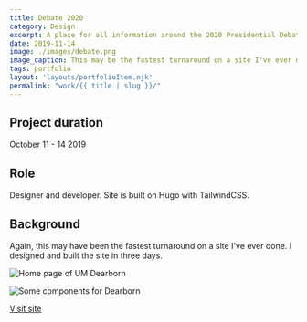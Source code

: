 ```yaml
---
title: Debate 2020
category: Design
excerpt: A place for all information around the 2020 Presidential Debate.
date: 2019-11-14
image: ./images/debate.png
image_caption: This may be the fastest turnaround on a site I've ever done. I designed and built the site in three days.
tags: portfolio
layout: 'layouts/portfolioItem.njk'
permalink: "work/{{ title | slug }}/"
---
```

## Project duration

October 11 - 14 2019

## Role

Designer and developer. Site is built on Hugo with TailwindCSS.

## Background

Again, this may have been the fastest turnaround on a site I've ever done. I designed and built the site in three days.

![Home page of UM Dearborn](/images/debate2020-home.jpg)

![Some components for Dearborn](/images/debate2020-about.jpg)

[Visit site](https://debate2020.umich.edu/)